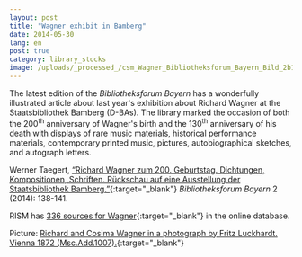```yaml
---
layout: post
title: "Wagner exhibit in Bamberg"
date: 2014-05-30
lang: en
post: true
category: library_stocks
image: /uploads/_processed_/csm_Wagner_Bibliotheksforum_Bayern_Bild_2b1bc6ef76.jpg
---
```



The latest edition of the _Bibliotheksforum Bayern_ has a wonderfully illustrated article about last year's exhibition about Richard Wagner at the Staatsbibliothek Bamberg (D-BAs). The library marked the occasion of both the 200<sup>th</sup> anniversary of Wagner's birth and the 130<sup>th</sup> anniversary of his death with displays of rare music materials, historical performance materials, contemporary printed music, pictures, autobiographical sketches, and autograph letters.

Werner Taegert, [“Richard Wagner zum 200. Geburtstag. Dichtungen, Kompositionen, Schriften. Rückschau auf eine Ausstellung der Staatsbibliothek Bamberg.”](http://www.bibliotheksforum-bayern.de/fileadmin/archiv/2014-2/PDF-Einzelbeitraege/BFB_0214_15_Taegert_V04.pdf){:target="_blank"} _Bibliotheksforum Bayern_ 2 (2014): 138-141.

RISM has [336 sources for Wagner](https://opac.rism.info/search?View=rism&author=Richard+Wagner){:target="_blank"} in the online database.

Picture: [Richard and Cosima Wagner in a photograph by Fritz Luckhardt. Vienna 1872 (Msc.Add.1007).](http://www.staatsbibliothek-bamberg.de/index.php?id=1479&tx_ttnews%5Btt_news%5D=81&cHash=9665f19400cf8d0263432fd62b9261d6){:target="_blank"}